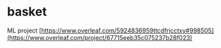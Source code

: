 # basket
ML project
[https://www.overleaf.com/5924836959ttcdfrjcctxy#998505](https://www.overleaf.com/project/67715eeb35c075237b28f023)
